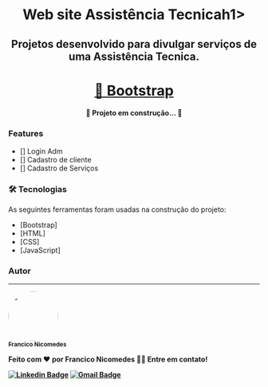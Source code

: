 <h1 align="center">Web site Assistência Tecnicah1>

<h2 align="center">Projetos desenvolvido para divulgar serviços de uma Assistência Tecnica.</h2>

<h1 align="center">
    <a href="https://https://getbootstrap.com//">🔗 Bootstrap</a>
</h1>

<h4 align="center"> 
	🚧  Projeto em construção...  🚧
</h4>

### Features

- [] Login Adm
- [] Cadastro de cliente
- [] Cadastro de Serviços

### 🛠 Tecnologias

As seguintes ferramentas foram usadas na construção do projeto:

- [Bootstrap]
- [HTML]
- [CSS]
- [JavaScript]

### Autor
---

<a href="https://github.com/fnicom">
 <img style="border-radius: 50%;" src="https://avatars0.githubusercontent.com/u/52546292?s=400&u=30957ca36d986f9ec2441f25c42730c1aedf227c&v=4" width="100px;" alt=""/>
 <br />
 <sub><b>Francico Nicomedes</sub></a> <a href="https://www.linkedin.com/in/fnicom/" title="Linkedin"></a>


Feito com ❤️ por Francico Nicomedes 👋🏽 Entre em contato!

[![Linkedin Badge](https://img.shields.io/badge/-Francisco-blue?style=flat-square&logo=Linkedin&logoColor=white&link=https://www.linkedin.com/in/fnicom/)](https://www.linkedin.com/in/fnicom/) 
[![Gmail Badge](https://img.shields.io/badge/-fnicomedes@gmail.com-c14438?style=flat-square&logo=Gmail&logoColor=white&link=mailto:fnicomedes@gmail.com)](mailto:fnicomedes@gmail.com)

